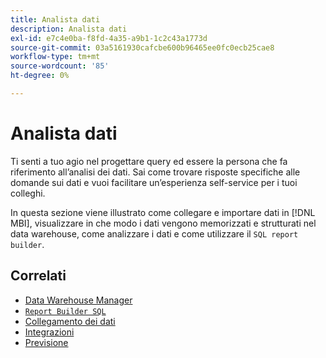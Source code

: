 ```yaml
---
title: Analista dati
description: Analista dati
exl-id: e7c4e0ba-f8fd-4a35-a9b1-1c2c43a1773d
source-git-commit: 03a5161930cafcbe600b96465ee0fc0ecb25cae8
workflow-type: tm+mt
source-wordcount: '85'
ht-degree: 0%

---
```


# Analista dati

Ti senti a tuo agio nel progettare query ed essere la persona che fa riferimento all’analisi dei dati. Sai come trovare risposte specifiche alle domande sui dati e vuoi facilitare un’esperienza self-service per i tuoi colleghi.

In questa sezione viene illustrato come collegare e importare dati in [!DNL MBI], visualizzare in che modo i dati vengono memorizzati e strutturati nel data warehouse, come analizzare i dati e come utilizzare il `SQL report builder`.

## Correlati

* [Data Warehouse Manager](../mbi/data-analyst/data-warehouse-mgr/tour-dwm.md)
* [`Report Builder SQL`](data-analyst/dev-reports/sql-rpt-bldr.md)
* [Collegamento dei dati](../mbi/data-analyst/importing-data/connecting-data/connecting-data.md)
* [Integrazioni](../mbi/data-analyst/importing-data/integrations/magento.md)
* [Previsione](../mbi/data-analyst/analysis/forecasting.md)
